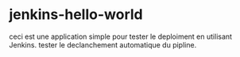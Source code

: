 # jenkins-hello-world
ceci est une application simple pour tester le deploiment en utilisant Jenkins.
tester le declanchement automatique du pipline.